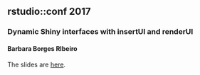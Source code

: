 ## rstudio::conf 2017
### Dynamic Shiny interfaces with insertUI and renderUI
#### Barbara Borges RIbeiro

The slides are [here](https://docs.google.com/presentation/d/1wMxhVIWsFfkCZjEJ6VlfEZpMWmiA_umOavcuwGVIQcg/edit?usp=sharing).

